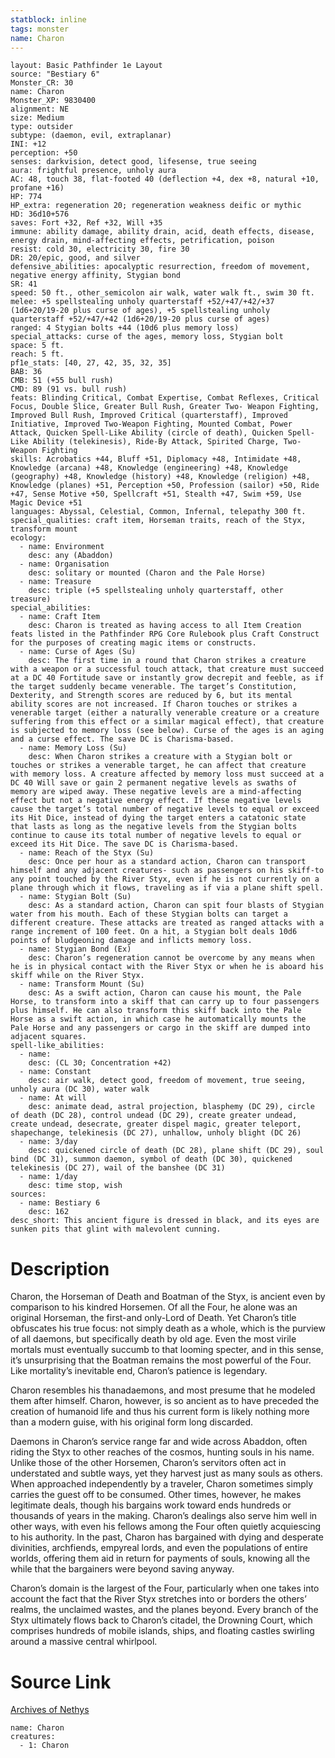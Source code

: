 ```yaml
---
statblock: inline
tags: monster
name: Charon
---
```

```statblock
layout: Basic Pathfinder 1e Layout
source: "Bestiary 6"
Monster_CR: 30
name: Charon
Monster_XP: 9830400
alignment: NE
size: Medium
type: outsider
subtype: (daemon, evil, extraplanar)
INI: +12
perception: +50
senses: darkvision, detect good, lifesense, true seeing
aura: frightful presence, unholy aura
AC: 48, touch 38, flat-footed 40 (deflection +4, dex +8, natural +10, profane +16)
HP: 774
HP_extra: regeneration 20; regeneration weakness deific or mythic
HD: 36d10+576
saves: Fort +32, Ref +32, Will +35
immune: ability damage, ability drain, acid, death effects, disease, energy drain, mind-affecting effects, petrification, poison
resist: cold 30, electricity 30, fire 30
DR: 20/epic, good, and silver
defensive_abilities: apocalyptic resurrection, freedom of movement, negative energy affinity, Stygian bond
SR: 41
speed: 50 ft., other_semicolon air walk, water walk ft., swim 30 ft.
melee: +5 spellstealing unholy quarterstaff +52/+47/+42/+37 (1d6+20/19-20 plus curse of ages), +5 spellstealing unholy quarterstaff +52/+47/+42 (1d6+20/19-20 plus curse of ages)
ranged: 4 Stygian bolts +44 (10d6 plus memory loss)
special_attacks: curse of the ages, memory loss, Stygian bolt
space: 5 ft.
reach: 5 ft.
pf1e_stats: [40, 27, 42, 35, 32, 35]
BAB: 36
CMB: 51 (+55 bull rush)
CMD: 89 (91 vs. bull rush)
feats: Blinding Critical, Combat Expertise, Combat Reflexes, Critical Focus, Double Slice, Greater Bull Rush, Greater Two- Weapon Fighting, Improved Bull Rush, Improved Critical (quarterstaff), Improved Initiative, Improved Two-Weapon Fighting, Mounted Combat, Power Attack, Quicken Spell-Like Ability (circle of death), Quicken Spell-Like Ability (telekinesis), Ride-By Attack, Spirited Charge, Two-Weapon Fighting
skills: Acrobatics +44, Bluff +51, Diplomacy +48, Intimidate +48, Knowledge (arcana) +48, Knowledge (engineering) +48, Knowledge (geography) +48, Knowledge (history) +48, Knowledge (religion) +48, Knowledge (planes) +51, Perception +50, Profession (sailor) +50, Ride +47, Sense Motive +50, Spellcraft +51, Stealth +47, Swim +59, Use Magic Device +51
languages: Abyssal, Celestial, Common, Infernal, telepathy 300 ft.
special_qualities: craft item, Horseman traits, reach of the Styx, transform mount
ecology:
  - name: Environment
    desc: any (Abaddon)
  - name: Organisation
    desc: solitary or mounted (Charon and the Pale Horse)
  - name: Treasure
    desc: triple (+5 spellstealing unholy quarterstaff, other treasure)
special_abilities:
  - name: Craft Item
    desc: Charon is treated as having access to all Item Creation feats listed in the Pathfinder RPG Core Rulebook plus Craft Construct for the purposes of creating magic items or constructs.
  - name: Curse of Ages (Su)
    desc: The first time in a round that Charon strikes a creature with a weapon or a successful touch attack, that creature must succeed at a DC 40 Fortitude save or instantly grow decrepit and feeble, as if the target suddenly became venerable. The target’s Constitution, Dexterity, and Strength scores are reduced by 6, but its mental ability scores are not increased. If Charon touches or strikes a venerable target (either a naturally venerable creature or a creature suffering from this effect or a similar magical effect), that creature is subjected to memory loss (see below). Curse of the ages is an aging and a curse effect. The save DC is Charisma-based.
  - name: Memory Loss (Su)
    desc: When Charon strikes a creature with a Stygian bolt or touches or strikes a venerable target, he can affect that creature with memory loss. A creature affected by memory loss must succeed at a DC 40 Will save or gain 2 permanent negative levels as swaths of memory are wiped away. These negative levels are a mind-affecting effect but not a negative energy effect. If these negative levels cause the target’s total number of negative levels to equal or exceed its Hit Dice, instead of dying the target enters a catatonic state that lasts as long as the negative levels from the Stygian bolts continue to cause its total number of negative levels to equal or exceed its Hit Dice. The save DC is Charisma-based.
  - name: Reach of the Styx (Su)
    desc: Once per hour as a standard action, Charon can transport himself and any adjacent creatures- such as passengers on his skiff-to any point touched by the River Styx, even if he is not currently on a plane through which it flows, traveling as if via a plane shift spell.
  - name: Stygian Bolt (Su)
    desc: As a standard action, Charon can spit four blasts of Stygian water from his mouth. Each of these Stygian bolts can target a different creature. These attacks are treated as ranged attacks with a range increment of 100 feet. On a hit, a Stygian bolt deals 10d6 points of bludgeoning damage and inflicts memory loss.
  - name: Stygian Bond (Ex)
    desc: Charon’s regeneration cannot be overcome by any means when he is in physical contact with the River Styx or when he is aboard his skiff while on the River Styx.
  - name: Transform Mount (Su)
    desc: As a swift action, Charon can cause his mount, the Pale Horse, to transform into a skiff that can carry up to four passengers plus himself. He can also transform this skiff back into the Pale Horse as a swift action, in which case he automatically mounts the Pale Horse and any passengers or cargo in the skiff are dumped into adjacent squares.
spell-like_abilities:
  - name:
    desc: (CL 30; Concentration +42)
  - name: Constant
    desc: air walk, detect good, freedom of movement, true seeing, unholy aura (DC 30), water walk
  - name: At will
    desc: animate dead, astral projection, blasphemy (DC 29), circle of death (DC 28), control undead (DC 29), create greater undead, create undead, desecrate, greater dispel magic, greater teleport, shapechange, telekinesis (DC 27), unhallow, unholy blight (DC 26)
  - name: 3/day
    desc: quickened circle of death (DC 28), plane shift (DC 29), soul bind (DC 31), summon daemon, symbol of death (DC 30), quickened telekinesis (DC 27), wail of the banshee (DC 31)
  - name: 1/day
    desc: time stop, wish
sources:
  - name: Bestiary 6
    desc: 162
desc_short: This ancient figure is dressed in black, and its eyes are sunken pits that glint with malevolent cunning.
```
# Description
Charon, the Horseman of Death and Boatman of the Styx, is ancient even by comparison to his kindred Horsemen. Of all the Four, he alone was an original Horseman, the first-and only-Lord of Death. Yet Charon’s title obfuscates his true focus: not simply death as a whole, which is the purview of all daemons, but specifically death by old age. Even the most virile mortals must eventually succumb to that looming specter, and in this sense, it’s unsurprising that the Boatman remains the most powerful of the Four. Like mortality’s inevitable end, Charon’s patience is legendary. 

Charon resembles his thanadaemons, and most presume that he modeled them after himself. Charon, however, is so ancient as to have preceded the creation of humanoid life and thus his current form is likely nothing more than a modern guise, with his original form long discarded. 

Daemons in Charon’s service range far and wide across Abaddon, often riding the Styx to other reaches of the cosmos, hunting souls in his name. Unlike those of the other Horsemen, Charon’s servitors often act in understated and subtle ways, yet they harvest just as many souls as others. When approached independently by a traveler, Charon sometimes simply carries the guest off to be consumed. Other times, however, he makes legitimate deals, though his bargains work toward ends hundreds or thousands of years in the making. Charon’s dealings also serve him well in other ways, with even his fellows among the Four often quietly acquiescing to his authority. In the past, Charon has bargained with dying and desperate divinities, archfiends, empyreal lords, and even the populations of entire worlds, offering them aid in return for payments of souls, knowing all the while that the bargainers were beyond saving anyway. 

Charon’s domain is the largest of the Four, particularly when one takes into account the fact that the River Styx stretches into or borders the others’ realms, the unclaimed wastes, and the planes beyond. Every branch of the Styx ultimately flows back to Charon’s citadel, the Drowning Court, which comprises hundreds of mobile islands, ships, and floating castles swirling around a massive central whirlpool.
# Source Link
[Archives of Nethys](https://aonprd.com/MonsterDisplay.aspx?ItemName=Charon)
```encounter-table
name: Charon
creatures:
  - 1: Charon
```
